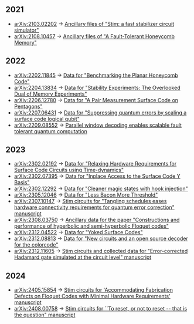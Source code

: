 ## 2021

- [arXiv:2103.02202](https://arxiv.org/abs/2103.02202) → [Ancillary files of "Stim: a fast stabilizer circuit simulator"](https://arxiv.org/src/2103.02202v3/anc)
- [arXiv:2108.10457](https://arxiv.org/abs/2108.10457) → [Ancillary files of "A Fault-Tolerant Honeycomb Memory"](https://arxiv.org/src/2108.10457v2/anc)

## 2022

- [arXiv:2202.11845](https://arxiv.org/abs/2202.11845) → [Data for "Benchmarking the Planar Honeycomb Code"](https://zenodo.org/records/7072889)
- [arXiv:2204.13834](https://arxiv.org/abs/2204.13834) → [Data for "Stability Experiments: The Overlooked Dual of Memory Experiments"](https://zenodo.org/records/6859486)
- [arXiv:2206.12780](https://arxiv.org/abs/2206.12780) → [Data for "A Pair Measurement Surface Code on Pentagons"](https://zenodo.org/records/6626417)
- [arXiv:2207.06431](https://arxiv.org/abs/2207.06431) → [Data for "Suppressing quantum errors by scaling a surface code logical qubit"](https://zenodo.org/records/6804040)
- [arXiv:2209.08552](https://arxiv.org/abs/2209.08552) → [Parallel window decoding enables scalable fault tolerant quantum computation](https://doi.org/10.5281/zenodo.8422904)

## 2023

- [arXiv:2302.02192](https://arxiv.org/abs/2302.02192) → [Data for "Relaxing Hardware Requirements for Surface Code Circuits using Time-dynamics"](https://zenodo.org/records/7587578)
- [arXiv:2302.07395](https://arxiv.org/abs/2302.07395) → [Data for "Inplace Access to the Surface Code Y Basis"](https://zenodo.org/records/7487893)
- [arXiv:2302.12292](https://arxiv.org/abs/2302.12292) → [Data for "Cleaner magic states with hook injection"](https://zenodo.org/records/7575030)
- [arXiv:2305.12046](https://arxiv.org/abs/2305.12046) → [Data for "Less Bacon More Threshold"](https://zenodo.org/records/7901729)
- [arXiv:2307.10147](https://arxiv.org/abs/2307.10147) → [Stim circuits for "Tangling schedules eases hardware connectivity requirements for quantum error correction" manuscript](https://zenodo.org/records/8391674)
- [arXiv:2308.03750](https://arxiv.org/abs/2308.03750) → [Ancillary data for the paper "Constructions and performance of hyperbolic and semi-hyperbolic Floquet codes" ](https://github.com/oscarhiggott/hyperbolic-floquet-data)
- [arXiv:2312.04522](https://arxiv.org/abs/2312.04522) → [Data for "Yoked Surface Codes"](https://zenodo.org/records/10277397)
- [arXiv:2312.08813](https://arxiv.org/abs/2312.08813) → [Data for "New circuits and an open source decoder for the colorcode"](https://zenodo.org/records/10375289)
- [arXiv:2312.11605](https://arxiv.org/abs/2312.11605) → [Stim circuits and collected data for "Error-corrected Hadamard gate simulated at the circuit level" manuscript](https://zenodo.org/records/10391116)

## 2024

- [arXiv:2405.15854](https://arxiv.org/abs/2405.15854) → [Stim circuits for 'Accommodating Fabrication Defects on Floquet Codes with Minimal Hardware Requirements' manuscript](https://zenodo.org/records/11241876)
- [arXiv:2408.00758](https://arxiv.org/abs/2408.00758) → [Stim circuits for ``To reset, or not to reset -- that is the question" manuscript](https://zenodo.org/records/13152440)

